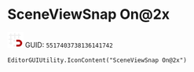 # SceneViewSnap On@2x
![](/img/SceneViewSnap%20On@2x.png)
GUID: `5517403738136141742`
```
EditorGUIUtility.IconContent("SceneViewSnap On@2x")
```
